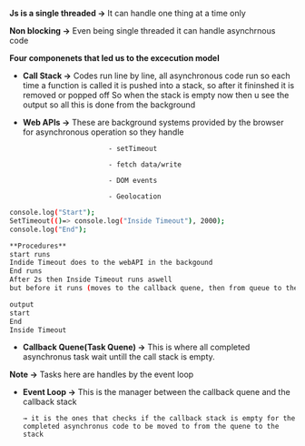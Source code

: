 **Js is a single threaded →** It can handle one thing at a time only

**Non blocking →** Even being single threaded it can handle asynchrnous code

**Four componenets that led us to the excecution model**

- **Call Stack →** Codes run line by line, all asynchronous code run so each time a function is called it is pushed into a stack, so after it fininshed it is removed or popped off
So when the stack is empty now then u see the output so all this is done from the background
- **Web APIs →** These are background systems provided by the browser for asynchronous operation so they handle

                           - setTimeout

                           - fetch data/write 

                           - DOM events

                           - Geolocation

```bash
console.log("Start");
SetTimeout(()=> console.log("Inside Timeout"), 2000);
console.log("End");

**Procedures**
start runs
Indide Timeout does to the webAPI in the backgound
End runs 
After 2s then Inside Timeout runs aswell
but before it runs (moves to the callback quene, then from queue to the stack when it is empty)

output
start
End 
Inside Timeout
```

- **Callback Quene(Task Quene) →** This is where all completed asynchronus task wait untill the call stack is empty.

**Note →** Tasks here are handles by the event loop

- **Event Loop →** This is the manager between the callback quene and the callback stack

      → it is the ones that checks if the callback stack is empty for the completed asynchronus code to be moved to from the quene to the stack